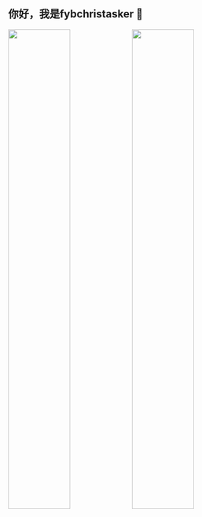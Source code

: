 ## 你好，我是fybchristasker 👋

<img align="" width="50%" src="https://github-readme-stats.vercel.app/api?username=fybchristasker&show_icons=true&theme=radical" /><img align="" width="50%" src="https://github-readme-stats.vercel.app/api/top-langs/?username=fybchristasker&langs_count=8&theme=radical&layout=compact" />

